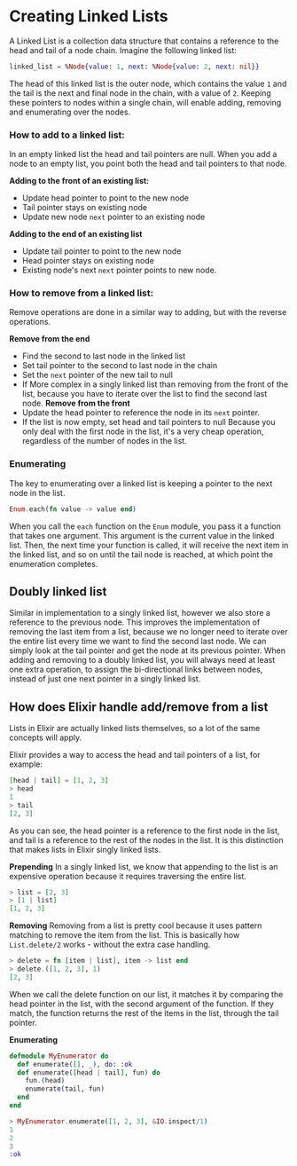 # Creating Linked Lists

A Linked List is a collection data structure that contains a reference to the head and tail of a node chain.
Imagine the following linked list:
```elixir
linked_list = %Node{value: 1, next: %Node{value: 2, next: nil}}
```
The head of this linked list is the outer node, which contains the value `1` and the tail is the next and final
node in the chain, with a value of `2`.
Keeping these pointers to nodes within a single chain, will enable adding, removing and enumerating over the nodes.

### How to add to a linked list:
In an empty linked list the head and tail pointers are null.
When you add a node to an empty list, you point both the head and tail pointers to that node.

**Adding to the front of an existing list:**
- Update head pointer to point to the new node
- Tail pointer stays on existing node
- Update new node `next` pointer to an existing node

**Adding to the end of an existing list**
- Update tail pointer to point to the new node
- Head pointer stays on existing node
- Existing node's next `next` pointer points to new node.

### How to remove from a linked list:
Remove operations are done in a similar way to adding, but with the reverse operations.

**Remove from the end**
- Find the second to last node in the linked list
- Set tail pointer to the second to last node in the chain
- Set the `next` pointer of the new tail to null
- If 
More complex in a singly linked list than removing from the front of the list, because you have to iterate over the list to find the second last node.
**Remove from the front**
- Update the head pointer to reference the node in its `next` pointer.
- If the list is now empty, set head and tail pointers to null
Because you only deal with the first node in the list, it's a very cheap operation, regardless of the number of nodes in the list.

### Enumerating
The key to enumerating over a linked list is keeping a pointer to the next node in the list.
```elixir
Enum.each(fn value -> value end)
```
When you call the `each` function on the `Enum` module, you pass it a function that takes one argument. 
This argument is the current value in the linked list. Then, the next time your function is called, 
it will receive the next item in the linked list, and so on until the tail node is reached, at which point
the enumeration completes.

## Doubly linked list
Similar in implementation to a singly linked list, however we also store a reference to the previous node.
This improves the implementation of removing the last item from a list, because we no longer need to 
iterate over the entire list every time we want to find the second last node. We can simply look at the tail pointer and get the node at its previous pointer.
When adding and removing to a doubly linked list, you will always need at least one extra operation, to assign the bi-directional links between nodes, instead of just one next pointer in a singly linked list.

## How does Elixir handle add/remove from a list
Lists in Elixir are actually linked lists themselves, so a lot of the same concepts will apply.

Elixir provides a way to access the head and tail pointers of a list, for example:
```elixir
[head | tail] = [1, 2, 3]
> head
1
> tail
[2, 3]
```
As you can see, the head pointer is a reference to the first node in the list, and tail is a reference to the rest of the nodes in the list. It is this distinction that makes lists in Elixir singly linked lists.

**Prepending**
In a singly linked list, we know that appending to the list is an expensive operation because it requires traversing the entire list.
```elixir
> list = [2, 3]
> [1 | list]
[1, 2, 3]
```

**Removing**
Removing from a list is pretty cool because it uses pattern matching to remove the item from the list.
This is basically how `List.delete/2` works - without the extra case handling.
```elixir
> delete = fn [item | list], item -> list end
> delete.([1, 2, 3], 1)
[2, 3]
```
When we call the delete function on our list, it matches it by comparing the head pointer in the list, with the second argument of the function. If they match, the function returns the rest of the items in the list, through the tail pointer.

**Enumerating**
```elixir
defmodule MyEnumerator do
  def enumerate([], _), do: :ok
  def enumerate([head | tail], fun) do
    fun.(head)
    enumerate(tail, fun)
  end
end

> MyEnumerator.enumerate([1, 2, 3], &IO.inspect/1)
1
2
3
:ok
```